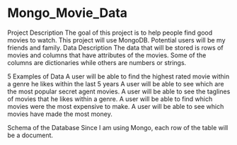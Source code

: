 # Mongo_Movie_Data

Project Description
The goal of this project is to help people find good movies to watch. This project will use MongoDB. Potential users will be my friends and family. 
Data Description
The data that will be stored is rows of movies and columns that have attributes of the movies. Some of the columns are dictionaries while others are numbers or strings. 

5 Examples of Data
A user will be able to find the highest rated movie within a genre he likes within the last 5 years
A user will be able to see which are the most popular secret agent movies.
A user will be able to see the taglines of movies that he likes within a genre. 
A user will be able to find which movies were the most expensive to make.
A user will be able to see which movies have made the most money. 

Schema of the Database
Since I am using Mongo, each row of the table will be a document. 
